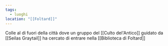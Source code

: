 ```yaml
---
tags:
  - luoghi
location: "[[Foltard]]"
---
```

Colle al di fuori della città dove un gruppo del [[Culto del'Antico]] guidato da [[Seilas Graytail]] ha cercato di entrare nella [[Biblioteca di Foltard]] 